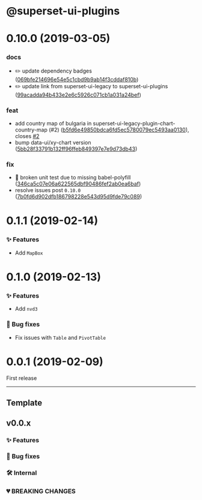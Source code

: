 # @superset-ui-plugins

# 0.10.0 (2019-03-05)

### docs

* ✏️ update dependency badges ([069bfe214696e54e5c1cbd9b9ab14f3cddaf810b](https://github.com/apache-superset/superset-ui-plugins/commit/069bfe214696e54e5c1cbd9b9ab14f3cddaf810b))
* ✏️ update link from superset-ui-legacy to superset-ui-plugins ([99acadda94b433e2e6c5926c071cb1a031a24bef](https://github.com/apache-superset/superset-ui-plugins/commit/99acadda94b433e2e6c5926c071cb1a031a24bef))

### feat

* add country map of bulgaria in superset-ui-legacy-plugin-chart-country-map (#2) ([b5fd6e49850bdca6fd5ec5780079ec5493aa0130](https://github.com/apache-superset/superset-ui-plugins/commit/b5fd6e49850bdca6fd5ec5780079ec5493aa0130)), closes [#2](https://github.com/apache-superset/superset-ui-plugins/issues/2)
* bump data-ui/xy-chart version ([5bb28f33791b132ff96ffeb849397e7e9d73db43](https://github.com/apache-superset/superset-ui-plugins/commit/5bb28f33791b132ff96ffeb849397e7e9d73db43))

### fix

* 🐛 broken unit test due to missing babel-polyfill ([346ca5c07e06a622565dbf90486fef2ab0ea6baf](https://github.com/apache-superset/superset-ui-plugins/commit/346ca5c07e06a622565dbf90486fef2ab0ea6baf))
* resolve issues post `0.10.0` ([7b0fd6d902dfb186798228e543d95d9fde79c089](https://github.com/apache-superset/superset-ui-plugins/commit/7b0fd6d902dfb186798228e543d95d9fde79c089))

# 0.1.1 (2019-02-14)

### ✨ Features

- Add `MapBox`

# 0.1.0 (2019-02-13)

### ✨ Features

- Add `nvd3`

### 🐞 Bug fixes

- Fix issues with `Table` and `PivotTable`

# 0.0.1 (2019-02-09)

First release

-----

## Template

## v0.0.x

### ✨ Features

### 🐞 Bug fixes

### 🛠️ Internal

### 💔 BREAKING CHANGES
